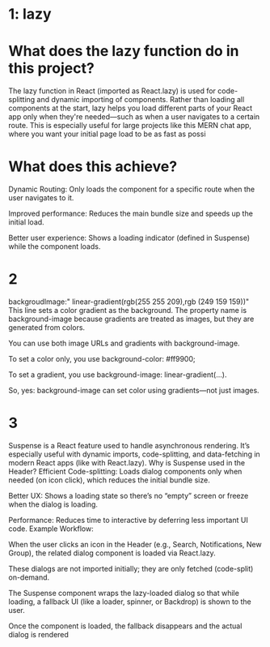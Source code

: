 # 1: lazy
# What does the lazy function do in this project?

The lazy function in React (imported as React.lazy) is used for code-splitting and dynamic importing of components. Rather than loading all components at the start, lazy helps you load different parts of your React app only when they're needed—such as when a user navigates to a certain route. This is especially useful for large projects like this MERN chat app, where you want your initial page load to be as fast as possi

# What does this achieve? 
Dynamic Routing: Only loads the component for a specific route when the user navigates to it.

Improved performance: Reduces the main bundle size and speeds up the initial load.

Better user experience: Shows a loading indicator (defined in Suspense) while the component loads.

# 2
 backgroudImage:"  linear-gradient(rgb(255 255 209),rgb (249 159 159))"
This line sets a color gradient as the background. The property name is background-image because gradients are treated as images, but they are generated from colors.

You can use both image URLs and gradients with background-image.

To set a color only, you use background-color: #ff9900;

To set a gradient, you use background-image: linear-gradient(...).

So, yes: background-image can set color using gradients—not just images.
# 3
Suspense is a React feature used to handle asynchronous rendering. It’s especially useful with dynamic imports, code-splitting, and data-fetching in modern React apps (like with React.lazy).
Why is Suspense used in the Header?
Efficient Code-splitting: Loads dialog components only when needed (on icon click), which reduces the initial bundle size.

Better UX: Shows a loading state so there’s no “empty” screen or freeze when the dialog is loading.

Performance: Reduces time to interactive by deferring less important UI code.
Example Workflow:

When the user clicks an icon in the Header (e.g., Search, Notifications, New Group), the related dialog component is loaded via React.lazy.

These dialogs are not imported initially; they are only fetched (code-split) on-demand.

The Suspense component wraps the lazy-loaded dialog so that while loading, a fallback UI (like a loader, spinner, or Backdrop) is shown to the user.

Once the component is loaded, the fallback disappears and the actual dialog is rendered